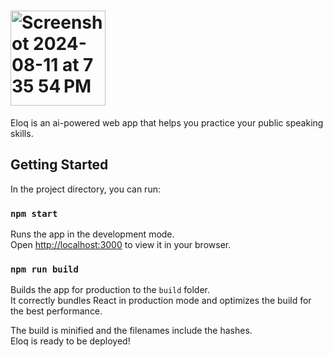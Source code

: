 # <img width="152" alt="Screenshot 2024-08-11 at 7 35 54 PM" src="https://github.com/user-attachments/assets/d5636c62-82dd-46be-a281-f75cb64d5efd">

Eloq is an ai-powered web app that helps you practice your public speaking skills.

## Getting Started

In the project directory, you can run:

### `npm start`

Runs the app in the development mode.\
Open [http://localhost:3000](http://localhost:3000) to view it in your browser.

### `npm run build`

Builds the app for production to the `build` folder.\
It correctly bundles React in production mode and optimizes the build for the best performance.

The build is minified and the filenames include the hashes.\
Eloq is ready to be deployed!
